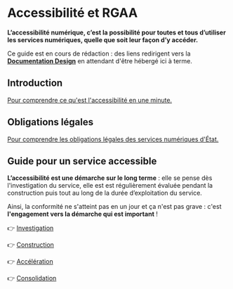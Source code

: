 # Accessibilité et RGAA

**L’accessibilité numérique, c’est la possibilité pour toutes et tous d’utiliser les services numériques, quelle que soit leur façon d’y accéder.**

Ce guide est en cours de rédaction : des liens redirigent vers la [**Documentation Design**](https://doc.incubateur.net/design/ressources-design/kit-accessibilite/obligations-legales) en attendant d'être hébergé ici à terme.

## Introduction <a id="introduction"></a>

​[Pour comprendre ce qu'est l'accessibilité en une minute.](https://doc.incubateur.net/design/ressources-design/kit-accessibilite/introduction)​

## Obligations légales <a id="obligations-legales"></a>

​[Pour comprendre les obligations légales des services numériques d'État.](https://doc.incubateur.net/design/ressources-design/kit-accessibilite/obligations-legales)​

## Guide pour un service accessible <a id="guide-pour-un-service-accessible"></a>

**L’accessibilité est une démarche sur le long terme** : elle se pense dès l'investigation du service, elle est est régulièrement évaluée pendant la construction puis tout au long de la durée d’exploitation du service.

Ainsi, la conformité ne s'atteint pas en un jour et ça n'est pas grave : c'est **l'engagement vers la démarche qui est important** !

👉 [Investigation](https://doc.incubateur.net/design/ressources-design/kit-accessibilite/guide-pour-une-startup-detat-accessible/investigation)​

👉 [Construction](https://doc.incubateur.net/design/ressources-design/kit-accessibilite/guide-pour-une-startup-detat-accessible/construction)​

👉 [Accélération](https://doc.incubateur.net/design/ressources-design/kit-accessibilite/guide-pour-une-startup-detat-accessible/acceleration)​

👉 [Consolidation](https://doc.incubateur.net/design/ressources-design/kit-accessibilite/guide-pour-une-startup-detat-accessible/consolidation)​

